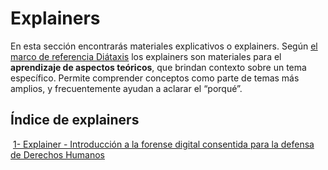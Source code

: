 # Explainers 

En esta sección encontrarás materiales explicativos o explainers. Según [el marco de referencia Diátaxis](https://diataxis.fr) los explainers son materiales para el **aprendizaje de aspectos teóricos**, que brindan contexto sobre un tema específico. Permite comprender conceptos como parte de temas más amplios, y frecuentemente ayudan a aclarar el “porqué”.

## Índice de explainers

​	[1- Explainer - Introducción a la forense digital consentida para la defensa de Derechos Humanos](01-explainer-introduccion-forense-digital/01-explainer-introduccion-forense-digital.html)
